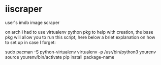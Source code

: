 # iiscraper
user's imdb image scraper


on arch i had to use virtualenv python pkg to help with creation, the base pkg will allow you to run this script, here below a briet explanation on how to set up in case I forget:



sudo pacman -S python-virtualenv
virtualenv -p /usr/bin/python3 yourenv
source yourenv/bin/activate
pip install package-name
